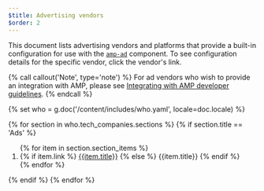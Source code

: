 ```yaml
---
$title: Advertising vendors
$order: 2
---
```


This document lists advertising vendors and platforms that provide a built-in configuration for use with the [`amp-ad`](/docs/reference/components/amp-ad.html) component. To see configuration details for the specific vendor, click the vendor's link. 

{% call callout('Note', type='note') %}
For ad vendors who wish to provide an integration with AMP, please see [Integrating with AMP developer guidelines](https://github.com/ampproject/amphtml/blob/master/ads/README.md#developer-guidelines-for-a-pull-request).
{% endcall %}


{% set who = g.doc('/content/includes/who.yaml', locale=doc.locale) %}

<div class="ads-container">
  {% for section in who.tech_companies.sections %}
    {% if section.title == 'Ads' %}
        <ol class="item-container">
        {% for item in section.section_items %}
          <li class="item">
            {% if item.link %}
              <a href="{{item.link}}">{{item.title}}</a>
            {% else %}
              {{item.title}}
            {% endif %}
          </li>
        {% endfor %}
        </ol>
      {% endif %}
  {% endfor %}
</div>

